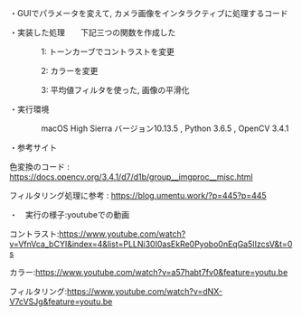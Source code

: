 ・GUIでパラメータを変えて, カメラ画像をインタラクティブに処理するコード

・実装した処理　　下記三つの関数を作成した

　　　　1: トーンカーブでコントラストを変更
  
　　　　2: カラーを変更
  
　　　　3: 平均値フィルタを使った, 画像の平滑化
  
  
・実行環境

　　　　macOS High Sierra バージョン10.13.5 , Python 3.6.5 , OpenCV 3.4.1
    
・参考サイト

  色変換のコード : https://docs.opencv.org/3.4.1/d7/d1b/group__imgproc__misc.html
  
  フィルタリング処理に参考 : https://blog.umentu.work/?p=445?p=445

・　実行の様子:youtubeでの動画

  コントラスト:https://www.youtube.com/watch?v=VfnVca_bCYI&index=4&list=PLLNi30I0asEkRe0Pyobo0nEqGa5IIzcsV&t=0s
   
  カラー:https://www.youtube.com/watch?v=a57habt7fv0&feature=youtu.be
  
  フィルタリング:https://www.youtube.com/watch?v=dNX-V7cVSJg&feature=youtu.be
